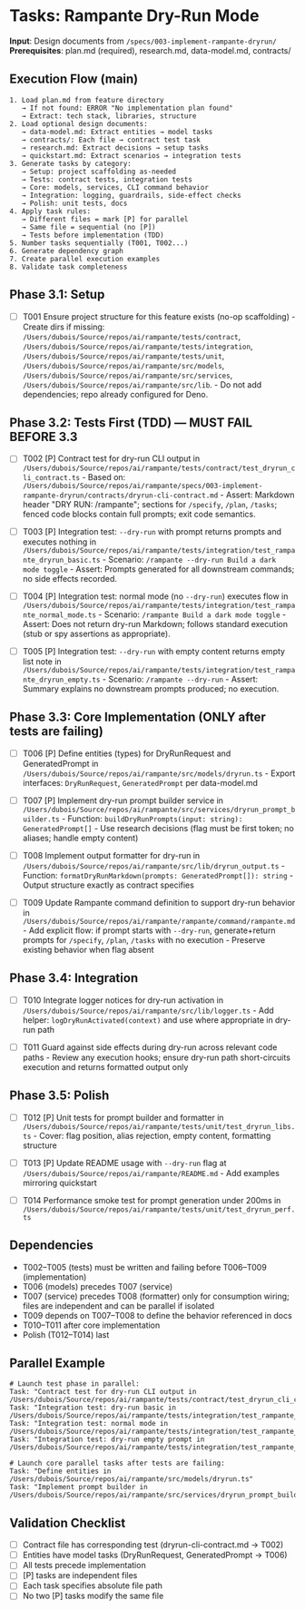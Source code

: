 # Tasks: Rampante Dry-Run Mode

**Input**: Design documents from `/specs/003-implement-rampante-dryrun/`
**Prerequisites**: plan.md (required), research.md, data-model.md, contracts/

## Execution Flow (main)

```
1. Load plan.md from feature directory
   → If not found: ERROR "No implementation plan found"
   → Extract: tech stack, libraries, structure
2. Load optional design documents:
   → data-model.md: Extract entities → model tasks
   → contracts/: Each file → contract test task
   → research.md: Extract decisions → setup tasks
   → quickstart.md: Extract scenarios → integration tests
3. Generate tasks by category:
   → Setup: project scaffolding as-needed
   → Tests: contract tests, integration tests
   → Core: models, services, CLI command behavior
   → Integration: logging, guardrails, side-effect checks
   → Polish: unit tests, docs
4. Apply task rules:
   → Different files = mark [P] for parallel
   → Same file = sequential (no [P])
   → Tests before implementation (TDD)
5. Number tasks sequentially (T001, T002...)
6. Generate dependency graph
7. Create parallel execution examples
8. Validate task completeness
```

## Phase 3.1: Setup

- [ ] T001 Ensure project structure for this feature exists (no-op scaffolding) - Create dirs if missing: `/Users/dubois/Source/repos/ai/rampante/tests/contract`, `/Users/dubois/Source/repos/ai/rampante/tests/integration`, `/Users/dubois/Source/repos/ai/rampante/tests/unit`, `/Users/dubois/Source/repos/ai/rampante/src/models`, `/Users/dubois/Source/repos/ai/rampante/src/services`, `/Users/dubois/Source/repos/ai/rampante/src/lib`. - Do not add dependencies; repo already configured for Deno.

## Phase 3.2: Tests First (TDD) — MUST FAIL BEFORE 3.3

- [ ] T002 [P] Contract test for dry-run CLI output in `/Users/dubois/Source/repos/ai/rampante/tests/contract/test_dryrun_cli_contract.ts` - Based on: `/Users/dubois/Source/repos/ai/rampante/specs/003-implement-rampante-dryrun/contracts/dryrun-cli-contract.md` - Assert: Markdown header "DRY RUN: /rampante"; sections for `/specify`, `/plan`, `/tasks`; fenced code blocks contain full prompts; exit code semantics.

- [ ] T003 [P] Integration test: `--dry-run` with prompt returns prompts and executes nothing in `/Users/dubois/Source/repos/ai/rampante/tests/integration/test_rampante_dryrun_basic.ts` - Scenario: `/rampante --dry-run Build a dark mode toggle` - Assert: Prompts generated for all downstream commands; no side effects recorded.

- [ ] T004 [P] Integration test: normal mode (no `--dry-run`) executes flow in `/Users/dubois/Source/repos/ai/rampante/tests/integration/test_rampante_normal_mode.ts` - Scenario: `/rampante Build a dark mode toggle` - Assert: Does not return dry-run Markdown; follows standard execution (stub or spy assertions as appropriate).

- [ ] T005 [P] Integration test: `--dry-run` with empty content returns empty list note in `/Users/dubois/Source/repos/ai/rampante/tests/integration/test_rampante_dryrun_empty.ts` - Scenario: `/rampante --dry-run` - Assert: Summary explains no downstream prompts produced; no execution.

## Phase 3.3: Core Implementation (ONLY after tests are failing)

- [ ] T006 [P] Define entities (types) for DryRunRequest and GeneratedPrompt in `/Users/dubois/Source/repos/ai/rampante/src/models/dryrun.ts` - Export interfaces: `DryRunRequest`, `GeneratedPrompt` per data-model.md

- [ ] T007 [P] Implement dry-run prompt builder service in `/Users/dubois/Source/repos/ai/rampante/src/services/dryrun_prompt_builder.ts` - Function: `buildDryRunPrompts(input: string): GeneratedPrompt[]` - Use research decisions (flag must be first token; no aliases; handle empty content)

- [ ] T008 Implement output formatter for dry-run in `/Users/dubois/Source/repos/ai/rampante/src/lib/dryrun_output.ts` - Function: `formatDryRunMarkdown(prompts: GeneratedPrompt[]): string` - Output structure exactly as contract specifies

- [ ] T009 Update Rampante command definition to support dry-run behavior in `/Users/dubois/Source/repos/ai/rampante/rampante/command/rampante.md` - Add explicit flow: if prompt starts with `--dry-run`, generate+return prompts for `/specify`, `/plan`, `/tasks` with no execution - Preserve existing behavior when flag absent

## Phase 3.4: Integration

- [ ] T010 Integrate logger notices for dry-run activation in `/Users/dubois/Source/repos/ai/rampante/src/lib/logger.ts` - Add helper: `logDryRunActivated(context)` and use where appropriate in dry-run path

- [ ] T011 Guard against side effects during dry-run across relevant code paths - Review any execution hooks; ensure dry-run path short-circuits execution and returns formatted output only

## Phase 3.5: Polish

- [ ] T012 [P] Unit tests for prompt builder and formatter in `/Users/dubois/Source/repos/ai/rampante/tests/unit/test_dryrun_libs.ts` - Cover: flag position, alias rejection, empty content, formatting structure

- [ ] T013 [P] Update README usage with `--dry-run` flag at `/Users/dubois/Source/repos/ai/rampante/README.md` - Add examples mirroring quickstart

- [ ] T014 Performance smoke test for prompt generation under 200ms in `/Users/dubois/Source/repos/ai/rampante/tests/unit/test_dryrun_perf.ts`

## Dependencies

- T002–T005 (tests) must be written and failing before T006–T009 (implementation)
- T006 (models) precedes T007 (service)
- T007 (service) precedes T008 (formatter) only for consumption wiring; files are independent and can be parallel if isolated
- T009 depends on T007–T008 to define the behavior referenced in docs
- T010–T011 after core implementation
- Polish (T012–T014) last

## Parallel Example

```
# Launch test phase in parallel:
Task: "Contract test for dry-run CLI output in /Users/dubois/Source/repos/ai/rampante/tests/contract/test_dryrun_cli_contract.ts"
Task: "Integration test: dry-run basic in /Users/dubois/Source/repos/ai/rampante/tests/integration/test_rampante_dryrun_basic.ts"
Task: "Integration test: normal mode in /Users/dubois/Source/repos/ai/rampante/tests/integration/test_rampante_normal_mode.ts"
Task: "Integration test: dry-run empty prompt in /Users/dubois/Source/repos/ai/rampante/tests/integration/test_rampante_dryrun_empty.ts"

# Launch core parallel tasks after tests are failing:
Task: "Define entities in /Users/dubois/Source/repos/ai/rampante/src/models/dryrun.ts"
Task: "Implement prompt builder in /Users/dubois/Source/repos/ai/rampante/src/services/dryrun_prompt_builder.ts"
```

## Validation Checklist

- [ ] Contract file has corresponding test (dryrun-cli-contract.md → T002)
- [ ] Entities have model tasks (DryRunRequest, GeneratedPrompt → T006)
- [ ] All tests precede implementation
- [ ] [P] tasks are independent files
- [ ] Each task specifies absolute file path
- [ ] No two [P] tasks modify the same file
